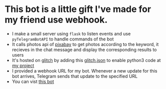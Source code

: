# This bot is a little gift I've made for my friend use webhook.

- I make a small server using `flask` to listen events and use `pyTelegramBotAPI` to handle commands of the bot
- It calls photos api of [pixabay](https://pixabay.com/api/docs/) to get photos according to the keyword, it recieves in the chat message and display the corresponding results to users
- It's hosted on [glitch](https://glitch.com/) by adding this [glitch.json](https://support.glitch.com/t/hello-i-need-help-because-i-need-to-be-able-to-use-the-command-for-python-to-help-me-create-a-json-image-ai-in-python/17468) to enable python3 code at [my project](https://glitch.com/edit/#!/telegram-images-bot)
- I provided a webhook URL for my bot. Whenever a new update for this bot arrives, Telegram sends that update to the specified URL
- You can vist [this bot](https://t.me/cuteteddy_bot)
